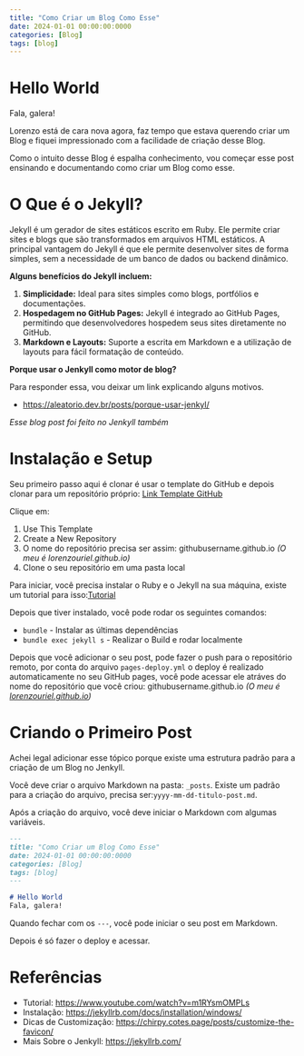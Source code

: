 ```yaml
---
title: "Como Criar um Blog Como Esse"
date: 2024-01-01 00:00:00:0000
categories: [Blog]
tags: [blog]
---
```


# Hello World
Fala, galera! 

Lorenzo está de cara nova agora, faz tempo que estava querendo criar um Blog e fiquei impressionado com a facilidade de criação desse Blog.

Como o intuito desse Blog é espalha conhecimento, vou começar esse post ensinando e documentando como criar um Blog como esse.

# O Que é o Jekyll?
Jekyll é um gerador de sites estáticos escrito em Ruby. Ele permite criar sites e blogs que são transformados em arquivos HTML estáticos. A principal vantagem do Jekyll é que ele permite desenvolver sites de forma simples, sem a necessidade de um banco de dados ou backend dinâmico. 

**Alguns benefícios do Jekyll incluem:**
1. **Simplicidade:** Ideal para sites simples como blogs, portfólios e documentações.
2. **Hospedagem no GitHub Pages:** Jekyll é integrado ao GitHub Pages, permitindo que desenvolvedores hospedem seus sites diretamente no GitHub.
3. **Markdown e Layouts:** Suporte a escrita em Markdown e a utilização de layouts para fácil formatação de conteúdo.

**Porque usar o Jenkyll como motor de blog?**

Para responder essa, vou deixar um link explicando alguns motivos.
- https://aleatorio.dev.br/posts/porque-usar-jenkyl/

*Esse blog post foi feito no Jenkyll também*

# Instalação e Setup
Seu primeiro passo aqui é clonar é usar o template do GitHub e depois clonar para um repositório próprio: [Link Template GitHub](https://github.com/cotes2020/chirpy-starter)

Clique em:
1. Use This Template
2. Create a New Repository
3. O nome do repositório precisa ser assim: githubusername.github.io *(O meu é lorenzouriel.github.io)*
4. Clone o seu repositório em uma pasta local

Para iniciar, você precisa instalar o Ruby e o Jekyll na sua máquina, existe um tutorial para isso:[Tutorial](https://jekyllrb.com/docs/installation/)

Depois que tiver instalado, você pode rodar os seguintes comandos:
- `bundle` - Instalar as últimas dependências
- `bundle exec jekyll s` - Realizar o Build e rodar localmente

Depois que você adicionar o seu post, pode fazer o push para o repositório remoto, por conta do arquivo `pages-deploy.yml` o deploy é realizado automaticamente no seu GitHub pages, você pode acessar ele atráves do nome do repositório que você criou: githubusername.github.io *(O meu é [lorenzouriel.github.io](https://lorenzouriel.github.io/))*

# Criando o Primeiro Post
Achei legal adicionar esse tópico porque existe uma estrutura padrão para a criação de um Blog no Jenkyll.

Você deve criar o arquivo Markdown na pasta: `_posts`. Existe um padrão para a criação do arquivo, precisa ser:`yyyy-mm-dd-titulo-post.md`.

Após a criação do arquivo, você deve iniciar o Markdown com algumas variáveis.
```md
---
title: "Como Criar um Blog Como Esse"
date: 2024-01-01 00:00:00:0000
categories: [Blog]
tags: [blog]
---

# Hello World
Fala, galera! 
```

Quando fechar com os `---`, você pode iniciar o seu post em Markdown.

Depois é só fazer o deploy e acessar.

# Referências
- Tutorial: https://www.youtube.com/watch?v=m1RYsmOMPLs
- Instalação: https://jekyllrb.com/docs/installation/windows/
- Dicas de Customização: https://chirpy.cotes.page/posts/customize-the-favicon/
- Mais Sobre o Jenkyll: https://jekyllrb.com/